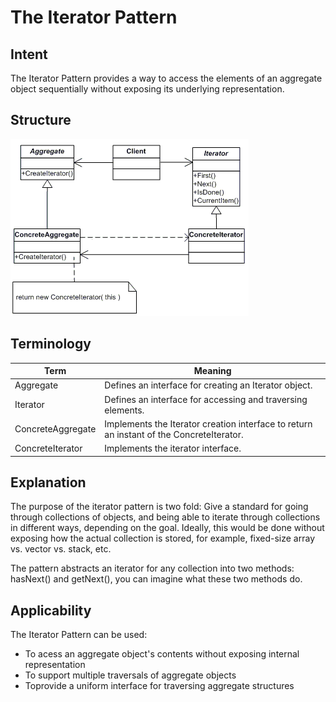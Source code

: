 # The Iterator Pattern

## Intent

The Iterator Pattern provides a way to access the elements of an aggregate
object sequentially without exposing its underlying representation.

## Structure

![](../data/iterator_pattern_uml.gif) 

## Terminology

| Term              | Meaning                                                                                   |
| ----------------- | ----------------------------------------------------------------------------------------- |
| Aggregate         | Defines an interface for creating an Iterator object.                                     |
| Iterator          | Defines an interface for accessing and traversing elements.                               |
| ConcreteAggregate | Implements the Iterator creation interface to return an instant of the ConcreteIterator.  |
| ConcreteIterator  | Implements the iterator interface.                                                        |

## Explanation

The purpose of the iterator pattern is two fold: Give a standard for going
through collections of objects, and being able to iterate through collections
in different ways, depending on the goal. Ideally, this would be done without
exposing how the actual collection is stored, for example, fixed-size array vs.
vector vs. stack, etc.

The pattern abstracts an iterator for any collection into two methods:
hasNext() and getNext(), you can imagine what these two methods do.

## Applicability 

The Iterator Pattern can be used:
 * To acess an aggregate object's contents without exposing internal representation
 * To support multiple traversals of aggregate objects
 * Toprovide a uniform interface for traversing aggregate structures
